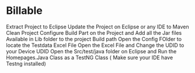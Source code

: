 # Billable
Extract Project to Eclipse
Update the Project on Eclipse or any IDE to Maven
Clean Project
Configure Build Part on the Project and Add all the Jar files Available in Lib folder to the project Build path
Open the Config FOlder to locate the Testdata Excel File
Open the Excel File and Change the UDID to your Device UDID
Open the Src/test/java folder on Eclipse and Run the Homepages.Java Class as a TestNG Class ( Make sure your IDE have Testng installed)
